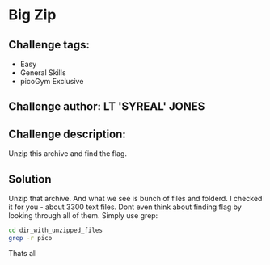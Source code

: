 # Big Zip
## Challenge tags:
- Easy
- General Skills
- picoGym Exclusive

## Challenge author: LT 'SYREAL' JONES
## Challenge description:
Unzip this archive and find the flag.


## Solution
Unzip that archive. And what we see is bunch of files and folderd. I checked it for you - about 3300 text files. Dont even think about finding flag by looking through all of them. Simply use grep:

~~~bash
cd dir_with_unzipped_files
grep -r pico
~~~ 
Thats all
